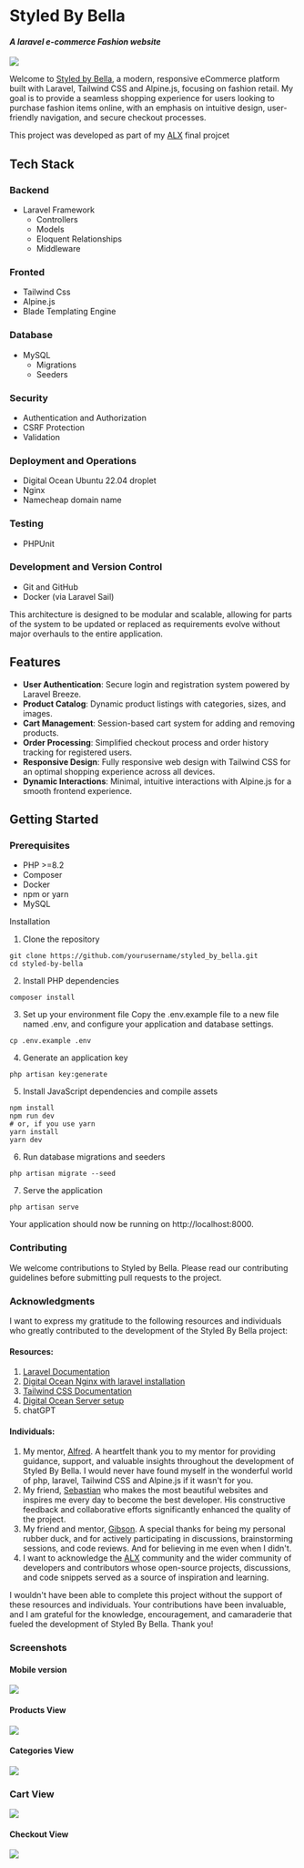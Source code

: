 # Styled By Bella
#### *A laravel e-commerce Fashion website*

![](./public/img/landing-page.png)


Welcome to <a href="https://styledbybella.studio/" target="_blank">Styled by Bella</a>, a modern, responsive eCommerce platform built with Laravel, Tailwind CSS and Alpine.js, focusing on fashion retail. My goal is to provide a seamless shopping experience for users looking to purchase fashion items online, with an emphasis on intuitive design, user-friendly navigation, and secure checkout processes.

This project was developed as part of my <a href="https://www.alxafrica.com/" target="_blank">ALX</a> final projcet


## Tech Stack

### Backend
- Laravel Framework
    - Controllers
    - Models
    - Eloquent Relationships
    - Middleware

### Fronted
- Tailwind Css
- Alpine.js
- Blade Templating Engine

### Database
- MySQL
    - Migrations
    - Seeders

### Security
- Authentication and Authorization
- CSRF Protection
- Validation

### Deployment and Operations
- Digital Ocean Ubuntu 22.04 droplet
- Nginx
- Namecheap domain name

### Testing
- PHPUnit

### Development and Version Control
- Git and GitHub
- Docker (via Laravel Sail)


This architecture is designed to be modular and scalable, allowing for parts of the system to be updated or replaced as requirements evolve without major overhauls to the entire application.


## Features
- **User Authentication**: Secure login and registration system powered by Laravel Breeze.
- **Product Catalog**: Dynamic product listings with categories, sizes, and images.
- **Cart Management**: Session-based cart system for adding and removing products.
- **Order Processing**: Simplified checkout process and order history tracking for registered users.
- **Responsive Design**: Fully responsive web design with Tailwind CSS for an optimal shopping experience across all devices.
- **Dynamic Interactions**: Minimal, intuitive interactions with Alpine.js for a smooth frontend experience.


## Getting Started
### Prerequisites
- PHP >=8.2
- Composer
- Docker
- npm or yarn
- MySQL

Installation
1. Clone the repository
```
git clone https://github.com/yourusername/styled_by_bella.git
cd styled-by-bella
```
2. Install PHP dependencies
```
composer install
```
3. Set up your environment file
Copy the .env.example file to a new file named .env, and configure your application and database settings.

```
cp .env.example .env
```
4. Generate an application key
```
php artisan key:generate
```
5. Install JavaScript dependencies and compile assets
```
npm install
npm run dev
# or, if you use yarn
yarn install
yarn dev
```
6. Run database migrations and seeders
```
php artisan migrate --seed
```
7. Serve the application
```
php artisan serve
```
Your application should now be running on http://localhost:8000.

### Contributing
We welcome contributions to Styled by Bella. Please read our contributing guidelines before submitting pull requests to the project.

<h3>Acknowledgments</h3>
<p>
    I want to express my gratitude to the following resources and individuals who greatly 
    contributed to the development of the Styled By Bella project:
</p>

<h4>Resources: </h4>
<p>
    <ol>
        <li><a href="https://laravel.com/docs/10.x/installation" target="_blank">Laravel Documentation</a></li>
        <li><a href="https://www.digitalocean.com/community/tutorials/how-to-install-and-configure-laravel-with-nginx-on-ubuntu-22-04" target="_blank">Digital Ocean Nginx with laravel installation</a></li>
        <li><a href="https://tailwindcss.com/" target="_blank">Tailwind CSS Documentation</a></li>
        <li><a href="https://www.digitalocean.com/community/tutorials/initial-server-setup-with-ubuntu-22-04" target="_blank">Digital Ocean Server setup</a></li>        
        <li>chatGPT</li>
    </ol>
</p>

<h4>Individuals: </h4>
<p>
    <ol>
        <li>My mentor, <a href="https://github.com/muindetuva">Alfred</a>.
            A heartfelt thank you to my mentor for providing guidance, support, and valuable insights throughout the development of Styled By Bella. 
            I would never have found myself in the wonderful world of php, laravel, Tailwind CSS and Alpine.js if it wasn't for you.
        </li>
        <li>
            My friend, <a href="https://github.com/astianmuchui">Sebastian</a>
            who makes the most beautiful websites and inspires me every day to become the best 
            developer. His constructive feedback and collaborative efforts significantly enhanced the quality of the project.
        </li>
        <li>
            My friend and mentor, <a href="https://github.com/Domains18">Gibson</a>.
            A special thanks for being my personal rubber duck, and for actively participating in discussions, brainstorming sessions, and code reviews.
            And for believing in me even when I didn't.
        </li>
        <li>
            I want to acknowledge the <a href="https://www.alxafrica.com/">ALX</a> community and the wider community of developers and contributors whose open-source projects, discussions, 
            and code snippets served as a source of inspiration and learning.
        </li>
    </ol>
</p>
<p>
    I wouldn't have been able to complete this project without the support of these resources and individuals. 
    Your contributions have been invaluable, and I am grateful for the knowledge, encouragement, 
    and camaraderie that fueled the development of Styled By Bella. Thank you!

### Screenshots

#### Mobile version

![](./public/img/mobile.png)

#### Products View

![](./public/img/products.png)

#### Categories View
![](./public/img/categories.png)

### Cart View
![](./public/img/cart.png)

#### Checkout View
![](./public/img/order_success.png)
